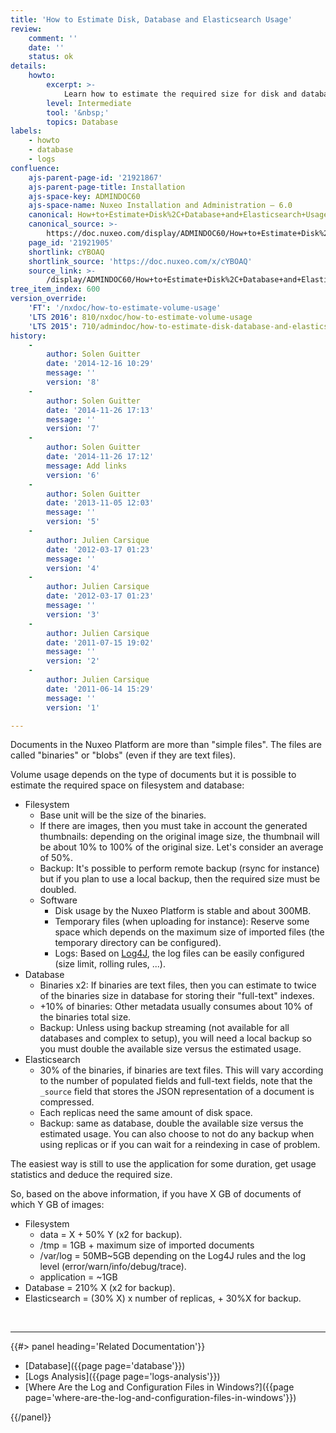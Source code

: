 ```yaml
---
title: 'How to Estimate Disk, Database and Elasticsearch Usage'
review:
    comment: ''
    date: ''
    status: ok
details:
    howto:
        excerpt: >-
            Learn how to estimate the required size for disk and database.
        level: Intermediate
        tool: '&nbsp;'
        topics: Database
labels:
    - howto
    - database
    - logs
confluence:
    ajs-parent-page-id: '21921867'
    ajs-parent-page-title: Installation
    ajs-space-key: ADMINDOC60
    ajs-space-name: Nuxeo Installation and Administration — 6.0
    canonical: How+to+Estimate+Disk%2C+Database+and+Elasticsearch+Usage
    canonical_source: >-
        https://doc.nuxeo.com/display/ADMINDOC60/How+to+Estimate+Disk%2C+Database+and+Elasticsearch+Usage
    page_id: '21921905'
    shortlink: cYBOAQ
    shortlink_source: 'https://doc.nuxeo.com/x/cYBOAQ'
    source_link: >-
        /display/ADMINDOC60/How+to+Estimate+Disk%2C+Database+and+Elasticsearch+Usage
tree_item_index: 600
version_override:
    'FT': '/nxdoc/how-to-estimate-volume-usage'
    'LTS 2016': 810/nxdoc/how-to-estimate-volume-usage
    'LTS 2015': 710/admindoc/how-to-estimate-disk-database-and-elasticsearch-usage
history:
    -
        author: Solen Guitter
        date: '2014-12-16 10:29'
        message: ''
        version: '8'
    -
        author: Solen Guitter
        date: '2014-11-26 17:13'
        message: ''
        version: '7'
    -
        author: Solen Guitter
        date: '2014-11-26 17:12'
        message: Add links
        version: '6'
    -
        author: Solen Guitter
        date: '2013-11-05 12:03'
        message: ''
        version: '5'
    -
        author: Julien Carsique
        date: '2012-03-17 01:23'
        message: ''
        version: '4'
    -
        author: Julien Carsique
        date: '2012-03-17 01:23'
        message: ''
        version: '3'
    -
        author: Julien Carsique
        date: '2011-07-15 19:02'
        message: ''
        version: '2'
    -
        author: Julien Carsique
        date: '2011-06-14 15:29'
        message: ''
        version: '1'

---
```

Documents in the Nuxeo Platform are more than "simple files". The files are called "binaries" or "blobs" (even if they are text files).

Volume usage depends on the type of documents but it is possible to estimate the required space on filesystem and database:

*   Filesystem
    *   Base unit will be the size of the binaries.
    *   If there are images, then you must take in account the generated thumbnails: depending on the original image size, the thumbnail will be about 10% to 100% of the original size. Let's consider an average of 50%.
    *   Backup: It's possible to perform remote backup (rsync for instance) but if you plan to use a local backup, then the required size must be doubled.
    *   Software
        *   Disk usage by the Nuxeo Platform is stable and about 300MB.
        *   Temporary files (when uploading for instance): Reserve some space which depends on the maximum size of imported files (the temporary directory can be configured).
        *   Logs: Based on [Log4J](http://logging.apache.org/log4j/index.html), the log files can be easily configured (size limit, rolling rules, ...).
*   Database
    *   Binaries x2: If binaries are text files, then you can estimate to twice of the binaries size in database for storing their "full-text" indexes.
    *   +10% of binaries: Other metadata usually consumes about 10% of the binaries total size.
    *   Backup: Unless using backup streaming (not available for all databases and complex to setup), you will need a local backup so you must double the available size versus the estimated usage.
*   Elasticsearch
    *   30% of the binaries, if binaries are text files. This will vary according to the number of populated fields and full-text fields, note that the `_source` field that stores the JSON representation of a document is compressed.
    *   Each replicas need the same amount of disk space.
    *   Backup: same as database, double the available size versus the estimated usage. You can also choose to not do any backup when using replicas or if you can wait for a reindexing in case of problem.

The easiest way is still to use the application for some duration, get usage statistics and deduce the required size.

So, based on the above information, if you have X GB of documents of which Y GB of images:

*   Filesystem
    *   data = X + 50% Y (x2 for backup).
    *   /tmp = 1GB + maximum size of imported documents
    *   /var/log = 50MB~5GB depending on the Log4J rules and the log level (error/warn/info/debug/trace).
    *   application = ~1GB
*   Database = 210% X (x2 for backup).
*   Elasticsearch = (30% X) x number of replicas, + 30%X for backup.

&nbsp;

* * *

<div class="row" data-equalizer data-equalize-on="medium"><div class="column medium-6">{{#> panel heading='Related Documentation'}}

*   [Database]({{page page='database'}})
*   [Logs Analysis]({{page page='logs-analysis'}})
*   [Where Are the Log and Configuration Files in Windows?]({{page page='where-are-the-log-and-configuration-files-in-windows'}})

{{/panel}}</div><div class="column medium-6">

&nbsp;

</div></div>
